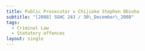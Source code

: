 ```yaml
---
title: Public Prosecutor v Chijioke Stephen Obioha
subtitle: "[2008] SGHC 243 / 30\_December\_2008"
tags:
  - Criminal Law
  - Statutory offences
layout: single
---
```


